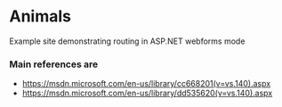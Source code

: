 # Animals
Example site demonstrating routing in ASP.NET webforms mode

### Main references are
* https://msdn.microsoft.com/en-us/library/cc668201(v=vs.140).aspx
* https://msdn.microsoft.com/en-us/library/dd535620(v=vs.140).aspx
